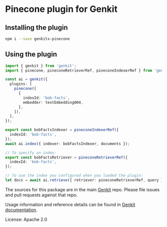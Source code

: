 # Pinecone plugin for Genkit

## Installing the plugin

```bash
npm i --save genkitx-pinecone
```

## Using the plugin

```ts
import { genkit } from 'genkit';
import { pinecone, pineconeRetrieverRef, pineconeIndexerRef } from 'genkitx-pinecone';

const ai = genkit({
  plugins: [
    pinecone([
      {
        indexId: 'bob-facts',
        embedder: textEmbedding004,
      },
    ]),
  ],
});

export const bobFactsIndexer = pineconeIndexerRef({
  indexId: 'bob-facts',
});
await ai.index({ indexer: bobFactsIndexer, documents });

// To specify an index:
export const bobFactsRetriever = pineconeRetrieverRef({
  indexId: 'bob-facts',
});

// To use the index you configured when you loaded the plugin:
let docs = await ai.retrieve({ retriever: pineconeRetrieverRef, query });
```


The sources for this package are in the main [Genkit](https://github.com/firebase/genkit) repo. Please file issues and pull requests against that repo.

Usage information and reference details can be found in [Genkit documentation](https://firebase.google.com/docs/genkit).

License: Apache 2.0
